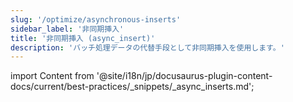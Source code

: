 ```yaml
---
slug: '/optimize/asynchronous-inserts'
sidebar_label: '非同期挿入'
title: '非同期挿入 (async_insert)'
description: 'バッチ処理データの代替手段として非同期挿入を使用します。'
---
```


import Content from '@site/i18n/jp/docusaurus-plugin-content-docs/current/best-practices/_snippets/_async_inserts.md';

<Content />
